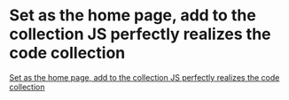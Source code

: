 # Set as the home page, add to the collection  JS perfectly realizes the code collection
[Set as the home page, add to the collection  JS perfectly realizes the code collection](https://aiwithcloud.com/2022/09/19/set_as_the_home_page_add_to_the_collection__js_perfectly_realizes_the_code_collection/)